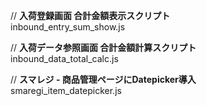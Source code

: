 <p>
// <strong>入荷登録画面 合計金額表示スクリプト</strong><br>
inbound_entry_sum_show.js
</p>
<p>
// <strong>入荷データ参照画面 合計金額計算スクリプト</strong><br>
inbound_data_total_calc.js
</p>
<p>
// <strong>スマレジ - 商品管理ページにDatepicker導入</strong><br>
smaregi_item_datepicker.js
</p>
